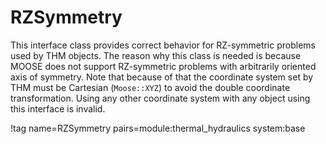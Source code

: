 # RZSymmetry

This interface class provides correct behavior for RZ-symmetric problems used by THM objects.
The reason why this class is needed is because MOOSE does not support RZ-symmetric problems with arbitrarily oriented axis of symmetry.
Note that because of that the coordinate system set by THM must be Cartesian (`Moose::XYZ`) to avoid the double coordinate transformation.
Using any other coordinate system with any object using this interface is invalid.

!tag name=RZSymmetry pairs=module:thermal_hydraulics system:base
